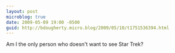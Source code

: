 ```yaml
---
layout: post
microblog: true
date: 2009-05-09 19:00 -0500
guid: http://bdougherty.micro.blog/2009/05/10/t1751536394.html
---
```

Am I the only person who doesn't want to see Star Trek?
